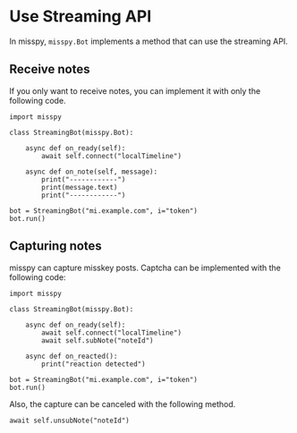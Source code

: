 # Use Streaming API
In misspy, `misspy.Bot` implements a method that can use the streaming API.
## Receive notes
If you only want to receive notes, you can implement it with only the following code.
```
import misspy

class StreamingBot(misspy.Bot):

    async def on_ready(self):
        await self.connect("localTimeline")

    async def on_note(self, message):
        print("------------")
        print(message.text)
        print("------------")

bot = StreamingBot("mi.example.com", i="token")
bot.run()
```
## Capturing notes
misspy can capture misskey posts.
Captcha can be implemented with the following code:
```
import misspy

class StreamingBot(misspy.Bot):

    async def on_ready(self):
        await self.connect("localTimeline")
        await self.subNote("noteId")

    async def on_reacted():
        print("reaction detected")

bot = StreamingBot("mi.example.com", i="token")
bot.run()
```
Also, the capture can be canceled with the following method.
```
await self.unsubNote("noteId")
```